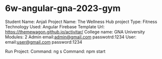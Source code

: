 # 6w-angular-gna-2023-gym

Student Name: Anjali
Project Name: The Wellness Hub
project Type: Fitness
Technology Used: Angular Firebase
Template Url: https://themewagon.github.io/activitar/
College name: GNA University
Modules: 2
Admin
    email:admin@gmail.com
    passwotrd:1234
User:
    email:user@gmail.com
    password:1234

Run Project: 
    Command: ng s
    Command: npm start
